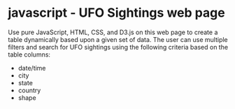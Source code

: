 # javascript - UFO Sightings web page

Use pure JavaScript, HTML, CSS, and D3.js on this web page to create a table dynamically based upon a given set of data. The user can use multiple filters and search for UFO sightings using the following criteria based on the table columns:  
  - date/time
  - city
  - state
  - country
  - shape
